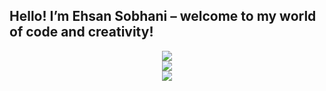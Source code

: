 ## Hello! I’m Ehsan Sobhani – welcome to my world of code and creativity!

<p align="center">
<img align="center" src="https://github-readme-stats.vercel.app/api?username=ehsansobhni&include_all_commits=true&count_private=true&show_icons=true&theme=dark&rank_icon=percentile" /><br />
    <!--img align="center" src="https://github-readme-stats.vercel.app/api?username=ehsansobhni&count_private=true&include_all_commits=true&show_icons=true&rank_icon=percentile"/><br /-->
    <!--img align="center" src="https://github-readme-stats.vercel.app/api?username=ehsansobhni&count_private=true&include_all_commits=true&show_icons=true&theme=dark" /><br /-->
    <img align="center" src="https://github-readme-stats.vercel.app/api?username=ehsansobhni&include_all_commits=true&count_private=true&show_icons=true&show=reviews,discussions_started,discussions_answered,prs_merged,prs_merged_percentage&theme=dark&rank_icon=percentile" /><br />
    <img align="center" src="https://github-readme-stats.vercel.app/api/top-langs?username=ehsansobhni&count_private=true&include_all_commits=true&theme=dark" /><br />
    <!--img align="center" src="https://github-readme-stats.vercel.app/api/top-langs?username=ehsansobhni&count_private=true&include_all_commits=true&layout=pie" /><br /-->
    <!--img align="center" src="https://github-readme-stats.vercel.app/api/top-langs?username=ehsansobhni&count_private=true&include_all_commits=true&layout=compact"/><br /-->
    <!--img align="center" src="https://github-readme-stats.vercel.app/api/top-langs?username=ehsansobhni&count_private=true&include_all_commits=true"/><br /-->
</p>
